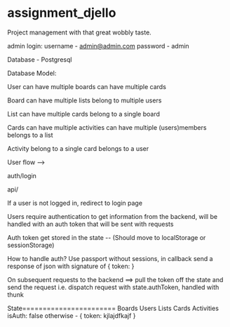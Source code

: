 # assignment_djello
Project management with that great wobbly taste.

admin login:
username - admin@admin.com
password - admin

Database - Postgresql


Database Model:

User
    can have multiple boards
    can have multiple cards

Board
    can have multiple lists
    belong to multiple users

List
    can have multiple cards
    belong to a single board

Cards
    can have multiple activities
    can have multiple (users)members
    belongs to a list

Activity
    belong to a single card
    belongs to a user
    
    
User flow -->

auth/login

api/


If a user is not logged in,
redirect to login page

Users require authentication to get information from the backend,
will be handled with an auth token that will be sent with requests

Auth token get stored in the state -- (Should move to localStorage or sessionStorage)

How to handle auth?
Use passport without sessions, in callback send a response of json with signature of { token: <token> }

On subsequent requests to the backend ==> pull the token off the state and send the request
i.e. dispatch request with state.authToken, handled with thunk


State=======================
Boards
Users
Lists
Cards
Activities
isAuth: false
otherwise - { token: kjlajdfkajf }












